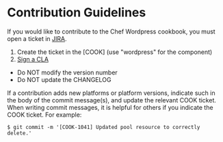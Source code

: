 Contribution Guidelines
=======================

If you would like to contribute to the Chef Wordpress cookbook,
you must open a ticket in [JIRA](http://tickets.opscode.com).

1. Create the ticket in the [COOK] (use "wordpress" for the component)
2. [Sign a CLA](http://wiki.opscode.com/display/chef/How+to+Contribute)

- Do NOT modify the version number
- Do NOT update the CHANGELOG

If a contribution adds new platforms or platform versions, indicate
such in the body of the commit message(s), and update the relevant
COOK ticket. When writing commit messages, it is helpful for others if
you indicate the COOK ticket. For example:

    $ git commit -m '[COOK-1041] Updated pool resource to correctly delete.'
